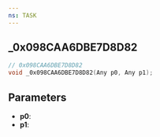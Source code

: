 ```yaml
---
ns: TASK
---
```

## _0x098CAA6DBE7D8D82

```c
// 0x098CAA6DBE7D8D82
void _0x098CAA6DBE7D8D82(Any p0, Any p1);
```

## Parameters
* **p0**:
* **p1**:
